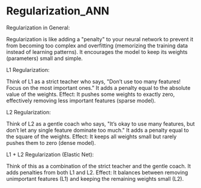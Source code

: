 # Regularization_ANN
Regularization in General:

Regularization is like adding a "penalty" to your neural network to prevent it from becoming too complex and overfitting (memorizing the training data instead of learning patterns). It encourages the model to keep its weights (parameters) small and simple.

 L1 Regularization:

Think of L1 as a strict teacher who says, "Don’t use too many features! Focus on the most important ones."
It adds a penalty equal to the absolute value of the weights.
Effect: It pushes some weights to exactly zero, effectively removing less important features (sparse model).

L2 Regularization:

Think of L2 as a gentle coach who says, "It’s okay to use many features, but don’t let any single feature dominate too much."
It adds a penalty equal to the square of the weights.
Effect: It keeps all weights small but rarely pushes them to zero (dense model).

 L1 + L2 Regularization (Elastic Net):

Think of this as a combination of the strict teacher and the gentle coach.
It adds penalties from both L1 and L2.
Effect: It balances between removing unimportant features (L1) and keeping the remaining weights small (L2).
